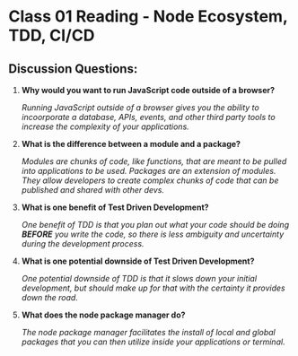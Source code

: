 # Class 01 Reading - Node Ecosystem, TDD, CI/CD

## Discussion Questions:

1. **Why would you want to run JavaScript code outside of a browser?** 
   
    *Running JavaScript outside of a browser gives you the ability to incoorporate a database, APIs, events, and other third party tools to increase the complexity of your applications.* 
  
2. **What is the difference between a module and a package?** 
    
    *Modules are chunks of code, like functions, that are meant to be pulled into applications to be used. Packages are an extension of modules. They allow developers to create complex chunks of code that can be published and shared with other devs.*

3. **What is one benefit of Test Driven Development?**  
    
    *One benefit of TDD is that you plan out what your code should be doing **BEFORE** you write the code, so there is less ambiguity and uncertainty during the development process.*

4. **What is one potential downside of Test Driven Development?**  
    
    *One potential downside of TDD is that it slows down your initial development, but should make up for that with the certainty it provides down the road.*

5. **What does the node package manager do?**  
    
    *The node package manager facilitates the install of local and global packages that you can then utilize inside your applications or terminal.*